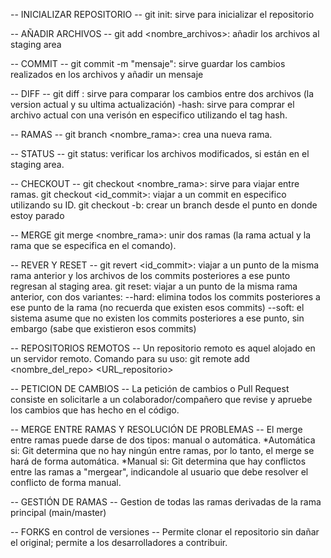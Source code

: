 -- INICIALIZAR REPOSITORIO --
git init: sirve para inicializar el repositorio

-- AÑADIR ARCHIVOS --
git add <nombre_archivos>: añadir los archivos al staging area

-- COMMIT --
git commit -m "mensaje": sirve guardar los cambios realizados en los archivos y añadir un mensaje

-- DIFF --
git diff <archivo>: sirve para comparar los cambios entre dos archivos (la version actual y su ultima actualización)
	-hash: sirve para comprar el archivo actual con una verisón en especifico utilizando el tag hash.

-- RAMAS --
git branch <nombre_rama>: crea una nueva rama.

-- STATUS --
git status: verificar los archivos modificados, si están en el staging area.

-- CHECKOUT --
git checkout <nombre_rama>: sirve para viajar entre ramas.
git checkout <id_commit>: viajar a un commit en especifico utilizando su ID.
git checkout -b: crear un branch desde el punto en donde estoy parado

-- MERGE
git merge <nombre_rama>: unir dos ramas (la rama actual y la rama que se especifica en el comando).

-- REVER Y RESET --
git revert <id_commit>: viajar a un punto de la misma rama anterior y los archivos de los commits posteriores a ese punto regresan al staging area.
git reset: viajar a un punto de la misma rama anterior, con dos variantes:
	--hard: elimina todos los commits posteriores a ese punto de la rama (no recuerda que existen esos commits)
	--soft: el sistema asume que no existen los commits posteriores a ese punto, sin embargo (sabe que existieron esos commits)

-- REPOSITORIOS REMOTOS --
Un repositorio remoto es aquel alojado en un servidor remoto.
Comando para su uso: git remote add <nombre_del_repo> <URL_repositorio>

-- PETICION DE CAMBIOS --
La petición de cambios o Pull Request consiste en solicitarle a un colaborador/compañero que revise y apruebe los cambios que has hecho en el código.

-- MERGE ENTRE RAMAS Y RESOLUCIÓN DE PROBLEMAS --
El merge entre ramas puede darse de dos tipos: manual o automática.
*Automática si: Git determina que no hay ningún entre ramas, por lo tanto, el merge se hará de forma automática.
*Manual si: Git determina que hay conflictos entre las ramas a "mergear", indicandole al usuario que debe resolver el conflicto de forma manual.

-- GESTIÓN DE RAMAS --
Gestion de todas las ramas derivadas de la rama principal (main/master)

-- FORKS en control de versiones -- 
Permite clonar el repositorio sin dañar el original; permite a los desarrolladores a contribuir.


